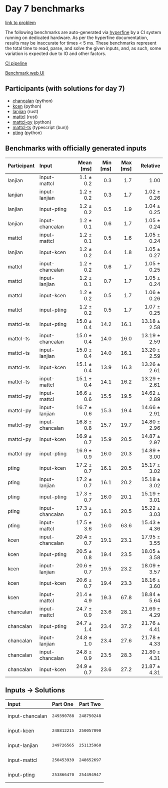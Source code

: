 # Day 7 benchmarks

[link to problem](https://adventofcode.com/2023/day/7)

The following benchmarks are auto-generated via
[hyperfine](https://github.com/sharkdp/hyperfine) by a CI system running on
dedicated hardware. As per the hyperfine documentation, results may be
inaccurate for times < 5 ms. These benchmarks represent the total time to read,
parse, and solve the given inputs, and, as such, some variation is expected due
to IO and other factors.

[CI pipeline](http://ci.papercode.net:8080/teams/main/pipelines/aoc2023)

[Benchmark web UI](https://aoc.ancalagon.black)


## Participants (with solutions for day 7)

- [chancalan](https://github.com/chancalan/aoc2023) (python)
- [kcen](https://github.com/kcen/aoc2023) (python)
- [lanjian](https://github.com/lanjian/aoc-2023) (rust)
- [mattcl](https://github.com/mattcl/aoc2023) (rust)
- [mattcl-py](https://github.com/mattcl/aoc2023-py) (python)
- [mattcl-ts](https://github.com/mattcl/aoc2023-js) (typescript (bun))
- [pting](https://github.com/pting/aoc2023) (python)


## Benchmarks with officially generated inputs

| Participant | Input | Mean [ms] | Min [ms] | Max [ms] | Relative |
|:---|:---|---:|---:|---:|---:|
| lanjian | input-mattcl | 1.1 ± 0.2 | 0.3 | 1.7 | 1.00 |
| lanjian | input-lanjian | 1.2 ± 0.2 | 0.3 | 1.7 | 1.02 ± 0.26 |
| lanjian | input-pting | 1.2 ± 0.2 | 0.5 | 1.9 | 1.04 ± 0.25 |
| lanjian | input-chancalan | 1.2 ± 0.1 | 0.6 | 1.7 | 1.05 ± 0.24 |
| mattcl | input-mattcl | 1.2 ± 0.1 | 0.5 | 1.6 | 1.05 ± 0.24 |
| lanjian | input-kcen | 1.2 ± 0.2 | 0.4 | 1.8 | 1.05 ± 0.27 |
| mattcl | input-chancalan | 1.2 ± 0.2 | 0.6 | 1.7 | 1.05 ± 0.25 |
| mattcl | input-lanjian | 1.2 ± 0.1 | 0.7 | 1.7 | 1.05 ± 0.24 |
| mattcl | input-kcen | 1.2 ± 0.2 | 0.5 | 1.7 | 1.06 ± 0.26 |
| mattcl | input-pting | 1.2 ± 0.2 | 0.5 | 1.7 | 1.07 ± 0.25 |
| mattcl-ts | input-pting | 15.0 ± 0.4 | 14.2 | 16.1 | 13.18 ± 2.58 |
| mattcl-ts | input-chancalan | 15.0 ± 0.4 | 14.0 | 16.0 | 13.19 ± 2.59 |
| mattcl-ts | input-lanjian | 15.0 ± 0.4 | 14.0 | 16.1 | 13.20 ± 2.59 |
| mattcl-ts | input-kcen | 15.1 ± 0.4 | 13.9 | 16.3 | 13.26 ± 2.61 |
| mattcl-ts | input-mattcl | 15.1 ± 0.4 | 14.1 | 16.2 | 13.29 ± 2.61 |
| mattcl-py | input-mattcl | 16.6 ± 0.6 | 15.5 | 19.5 | 14.62 ± 2.89 |
| mattcl-py | input-lanjian | 16.7 ± 0.6 | 15.3 | 19.4 | 14.66 ± 2.91 |
| mattcl-py | input-chancalan | 16.8 ± 0.8 | 15.7 | 19.7 | 14.80 ± 2.96 |
| mattcl-py | input-kcen | 16.9 ± 0.7 | 15.9 | 20.5 | 14.87 ± 2.97 |
| mattcl-py | input-pting | 16.9 ± 0.9 | 16.0 | 20.3 | 14.89 ± 3.00 |
| pting | input-kcen | 17.2 ± 0.7 | 16.1 | 20.5 | 15.17 ± 3.02 |
| pting | input-lanjian | 17.2 ± 0.7 | 16.1 | 20.2 | 15.18 ± 3.02 |
| pting | input-pting | 17.3 ± 0.7 | 16.0 | 20.1 | 15.19 ± 3.01 |
| pting | input-chancalan | 17.3 ± 0.7 | 16.1 | 20.5 | 15.22 ± 3.03 |
| pting | input-mattcl | 17.5 ± 3.6 | 16.0 | 63.6 | 15.43 ± 4.36 |
| kcen | input-chancalan | 20.4 ± 0.7 | 19.1 | 23.1 | 17.95 ± 3.55 |
| kcen | input-pting | 20.5 ± 0.8 | 19.4 | 23.5 | 18.05 ± 3.58 |
| kcen | input-lanjian | 20.6 ± 0.7 | 19.5 | 23.2 | 18.09 ± 3.57 |
| kcen | input-kcen | 20.6 ± 0.7 | 19.4 | 23.3 | 18.16 ± 3.60 |
| kcen | input-mattcl | 21.4 ± 4.9 | 19.3 | 67.8 | 18.84 ± 5.64 |
| chancalan | input-mattcl | 24.7 ± 0.9 | 23.6 | 28.1 | 21.69 ± 4.29 |
| chancalan | input-pting | 24.7 ± 1.4 | 23.4 | 37.2 | 21.76 ± 4.41 |
| chancalan | input-lanjian | 24.8 ± 1.0 | 23.4 | 27.6 | 21.78 ± 4.33 |
| chancalan | input-chancalan | 24.8 ± 0.9 | 23.5 | 28.3 | 21.80 ± 4.31 |
| chancalan | input-kcen | 24.9 ± 0.7 | 23.6 | 27.2 | 21.87 ± 4.31 |


## Inputs -> Solutions

| Input | Part One | Part Two |
|:---|:---|:---|
|input-chancalan|<pre>249390788</pre>|<pre>248750248</pre>|
|input-kcen|<pre>248812215</pre>|<pre>250057090</pre>|
|input-lanjian|<pre>249726565</pre>|<pre>251135960</pre>|
|input-mattcl|<pre>250453939</pre>|<pre>248652697</pre>|
|input-pting|<pre>253866470</pre>|<pre>254494947</pre>|